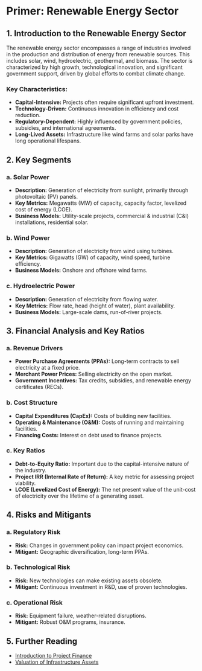 # Primer: Renewable Energy Sector

## 1. Introduction to the Renewable Energy Sector

The renewable energy sector encompasses a range of industries involved in the production and distribution of energy from renewable sources. This includes solar, wind, hydroelectric, geothermal, and biomass. The sector is characterized by high growth, technological innovation, and significant government support, driven by global efforts to combat climate change.

### Key Characteristics:
*   **Capital-Intensive:** Projects often require significant upfront investment.
*   **Technology-Driven:** Continuous innovation in efficiency and cost reduction.
*   **Regulatory-Dependent:** Highly influenced by government policies, subsidies, and international agreements.
*   **Long-Lived Assets:** Infrastructure like wind farms and solar parks have long operational lifespans.

## 2. Key Segments

### a. Solar Power
*   **Description:** Generation of electricity from sunlight, primarily through photovoltaic (PV) panels.
*   **Key Metrics:** Megawatts (MW) of capacity, capacity factor, levelized cost of energy (LCOE).
*   **Business Models:** Utility-scale projects, commercial & industrial (C&I) installations, residential solar.

### b. Wind Power
*   **Description:** Generation of electricity from wind using turbines.
*   **Key Metrics:** Gigawatts (GW) of capacity, wind speed, turbine efficiency.
*   **Business Models:** Onshore and offshore wind farms.

### c. Hydroelectric Power
*   **Description:** Generation of electricity from flowing water.
*   **Key Metrics:** Flow rate, head (height of water), plant availability.
*   **Business Models:** Large-scale dams, run-of-river projects.

## 3. Financial Analysis and Key Ratios

### a. Revenue Drivers
*   **Power Purchase Agreements (PPAs):** Long-term contracts to sell electricity at a fixed price.
*   **Merchant Power Prices:** Selling electricity on the open market.
*   **Government Incentives:** Tax credits, subsidies, and renewable energy certificates (RECs).

### b. Cost Structure
*   **Capital Expenditures (CapEx):** Costs of building new facilities.
*   **Operating & Maintenance (O&M):** Costs of running and maintaining facilities.
*   **Financing Costs:** Interest on debt used to finance projects.

### c. Key Ratios
*   **Debt-to-Equity Ratio:** Important due to the capital-intensive nature of the industry.
*   **Project IRR (Internal Rate of Return):** A key metric for assessing project viability.
*   **LCOE (Levelized Cost of Energy):** The net present value of the unit-cost of electricity over the lifetime of a generating asset.

## 4. Risks and Mitigants

### a. Regulatory Risk
*   **Risk:** Changes in government policy can impact project economics.
*   **Mitigant:** Geographic diversification, long-term PPAs.

### b. Technological Risk
*   **Risk:** New technologies can make existing assets obsolete.
*   **Mitigant:** Continuous investment in R&D, use of proven technologies.

### c. Operational Risk
*   **Risk:** Equipment failure, weather-related disruptions.
*   **Mitigant:** Robust O&M programs, insurance.

## 5. Further Reading
*   [Introduction to Project Finance](link-to-be-added)
*   [Valuation of Infrastructure Assets](link-to-be-added)
